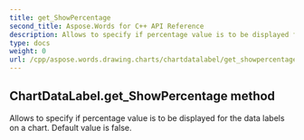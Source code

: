 ```yaml
---
title: get_ShowPercentage
second_title: Aspose.Words for C++ API Reference
description: Allows to specify if percentage value is to be displayed for the data labels on a chart. Default value is false. 
type: docs
weight: 0
url: /cpp/aspose.words.drawing.charts/chartdatalabel/get_showpercentage/
---
```

## ChartDataLabel.get_ShowPercentage method


Allows to specify if percentage value is to be displayed for the data labels on a chart. Default value is false.

